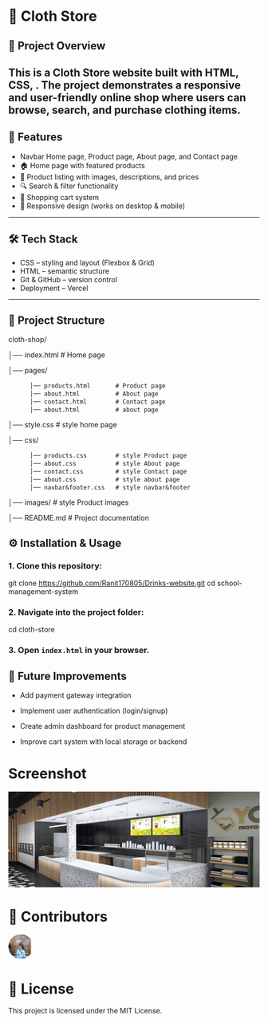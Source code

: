 # 👕 Cloth Store
## 📌 Project Overview

 This is a Cloth Store website built with HTML, CSS, . The project demonstrates a responsive and user-friendly online shop where users can browse, search, and purchase clothing items.
---

## 🚀 Features
- Navbar Home page, Product page, About page, and Contact page
- 🏠 Home  page with featured products
- 👗 Product listing with images, descriptions, and prices
- 🔍 Search & filter functionality
- 🛒 Shopping cart system
- 📱 Responsive design (works on desktop & mobile)

---

## 🛠 Tech Stack

- CSS – styling and layout (Flexbox & Grid)
- HTML – semantic structure
- Git & GitHub – version control
- Deployment – Vercel
---

## 📂 Project Structure

 cloth-shop/

│── index.html                    # Home page

│── pages/

          │── products.html       # Product page
          │── about.html          # About page
          │── contact.html        # Contact page
          │── about.html          # about page

│── style.css                     # style home page

│── css/  

          │── products.css        # style Product page
          │── about.css           # style About page
          │── contact.css         # style Contact page
          │── about.css           # style about page
          │── navbar&footer.css   # style navbar&footer

│── images/                       # style Product images

│── README.md                     # Project documentation

## ⚙️ Installation & Usage

### 1. Clone this repository:

git clone https://github.com/Ranit170805/Drinks-website.git
cd school-management-system
### 2. Navigate into the project folder:

cd cloth-store

### 3. Open `index.html` in your browser.

## 🌟 Future Improvements
- Add payment gateway integration

- Implement user authentication (login/signup)

- Create admin dashboard for product management

- Improve cart system with local storage or backend

# Screenshot
![alt text](image.png)



# 👥 Contributors



  <a href="https://github.com/Ranit170805">
    <img src="./images/profile2.png" width="50" 
    style="border-radius: 50%;" alt="User1"/>
  </a>


# 📄 License

This project is licensed under the MIT License.

